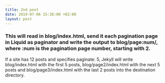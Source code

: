 ```yaml
---
title: 2nd post
date: 2019-07-06 15:36:00 +02:00
layout: post
---
```


### This will read in blog/index.html, send it each pagination page in Liquid as paginator and write the output to blog/page:num/, where :num is the pagination page number, starting with 2. 
If a site has 12 posts and specifies paginate: 5, Jekyll will write blog/index.html with the first 5 posts, blog/page2/index.html with the next 5 posts and blog/page3/index.html with the last 2 posts into the destination directory.